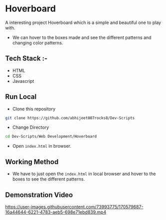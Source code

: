 # Hoverboard

A interesting project Hoverboard which is a simple and beautiful one to play with.
* We can hover to the boxes made and see the different patterns and changing color patterns.

## Tech Stack :-

- HTML
- CSS
- Javascript

## Run Local

* Clone this repository

```bash
git clone https://github.com/abhijeet007rocks8/Dev-Scripts
```

* Change Directory

```bash
cd Dev-Scripts/Web Development/Hoverboard
```

* Open `index.html` in browser.

## Working Method

* We have to just open the `index.html` in local browser and hover to the boxes to see the different patterns.

## Demonstration Video
https://user-images.githubusercontent.com/73993775/170579687-16a44644-6221-4783-aeb5-698e71ebd839.mp4

